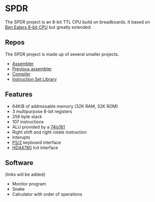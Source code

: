 # SPDR
The SPDR project is an 8-bit TTL CPU build on breadboards.
It based on [Ben Eaters 8-bit CPU](https://eater.net/8bit) but greatly extended.

## Repos
The SPDR project is made up of several smaller projects.
- [Assembler](https://github.com/Sockyman/aspdr)
- [Previous assembler](https://github.com/Sockyman/spas)
- [Compiler](https://github.com/Sockyman/bspdr)
- [Instruction Set Library](https://github.com/Sockyman/spdr-firmware)
<!-- - [Software](https://github.com/Sockyman/spdr-software) -->

## Features
- 64KiB of addressable memory (32K RAM, 32K ROM)
- 3 multipurpose 8-bit registers
- 256 byte stack
- 107 instructions
- ALU provided by a [74ls181](https://en.wikipedia.org/wiki/74181)
- Right shift and right rotate instruction
- Interupts
- [PS/2](https://en.wikipedia.org/wiki/PS/2_port) keyboard interface
- [HD44780](https://en.wikipedia.org/wiki/Hitachi_HD44780_LCD_controller) lcd interface

## Software
(links will be added)
- Monitor program
- Snake
- Calculator with order of operations
